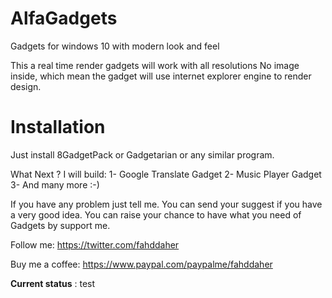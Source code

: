# AlfaGadgets
Gadgets for windows 10 with modern look and feel

This a real time render gadgets will work with all resolutions
No image inside, which mean the gadget will use internet explorer engine to render design.

# Installation
Just install 8GadgetPack or Gadgetarian or any similar program.


What Next ?
I will build:
1- Google Translate Gadget
2- Music Player Gadget
3- And many more :-)

If you have any problem just tell me.
You can send your suggest if you have a very good idea.
You can raise your chance to have what you need of Gadgets by support me. 


Follow me:
https://twitter.com/fahddaher

Buy me a coffee:
https://www.paypal.com/paypalme/fahddaher

**Current status** : test
